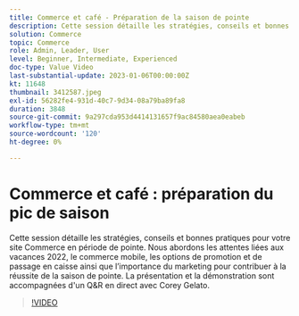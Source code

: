 ```yaml
---
title: Commerce et café - Préparation de la saison de pointe
description: Cette session détaille les stratégies, conseils et bonnes pratiques pour votre site Commerce en période de pointe. Nous abordons les attentes liées aux vacances 2022, le commerce mobile, les options de promotion et de passage en caisse ainsi que l’importance du marketing pour contribuer à la réussite de la saison de pointe. La présentation et la démonstration sont accompagnées d'un Q&R en direct avec Corey Gelato.
solution: Commerce
topic: Commerce
role: Admin, Leader, User
level: Beginner, Intermediate, Experienced
doc-type: Value Video
last-substantial-update: 2023-01-06T00:00:00Z
kt: 11648
thumbnail: 3412587.jpeg
exl-id: 56282fe4-931d-40c7-9d34-08a79ba89fa8
duration: 3848
source-git-commit: 9a297cda953d4414131657f9ac84580aea0eabeb
workflow-type: tm+mt
source-wordcount: '120'
ht-degree: 0%

---
```


# Commerce et café : préparation du pic de saison

Cette session détaille les stratégies, conseils et bonnes pratiques pour votre site Commerce en période de pointe. Nous abordons les attentes liées aux vacances 2022, le commerce mobile, les options de promotion et de passage en caisse ainsi que l’importance du marketing pour contribuer à la réussite de la saison de pointe. La présentation et la démonstration sont accompagnées d&#39;un Q&amp;R en direct avec Corey Gelato.

>[!VIDEO](https://video.tv.adobe.com/v/3412587/?quality=12&learn=on)
